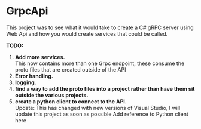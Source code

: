 # GrpcApi

This project was to see what it would take to create a C# gRPC server using Web Api and how you would create services that could be called.

**TODO:**

1. **Add more services.**\
     This now contains more than one Grpc endpoint, these consume the proto files that are created outside of the API
3. **Error handling.** 
4. **logging.** 
5. **find a way to add the proto files into a project rather than have them sit outside the various projects.** 
6. **create a python client to connect to the API.**\
      Update: This has changed with new versions of Visual Studio, I will update this project as soon as possible
      Add reference to Python client here
